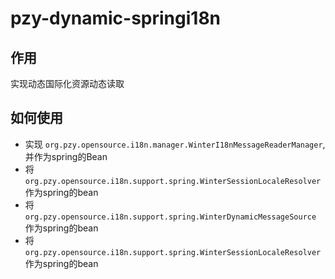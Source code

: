 # pzy-dynamic-springi18n

## 作用

实现动态国际化资源动态读取

## 如何使用

* 实现 `org.pzy.opensource.i18n.manager.WinterI18nMessageReaderManager`, 并作为spring的Bean
* 将 `org.pzy.opensource.i18n.support.spring.WinterSessionLocaleResolver` 作为spring的bean
* 将 `org.pzy.opensource.i18n.support.spring.WinterDynamicMessageSource` 作为spring的bean
* 将`org.pzy.opensource.i18n.support.spring.WinterSessionLocaleResolver` 作为spring的bean